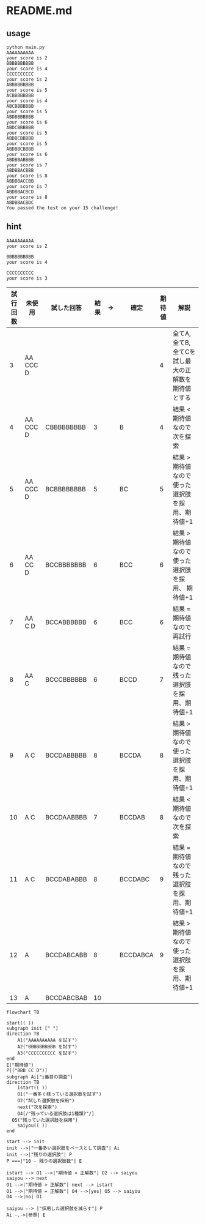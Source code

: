 # README.md

## usage
```
python main.py
AAAAAAAAAA
your score is 2
BBBBBBBBBB
your score is 4
CCCCCCCCCC
your score is 2
ABBBBBBBBB
your score is 5
ACBBBBBBBB
your score is 4
ABCBBBBBBB
your score is 5
ABDBBBBBBB
your score is 6
ABDCBBBBBB
your score is 5
ABDBCBBBBB
your score is 5
ABDBBCBBBB
your score is 6
ABDBBABBBB
your score is 7
ABDBBACBBB
your score is 8
ABDBBACCBB
your score is 7
ABDBBACBCD
your score is 8
ABDBBACBDC
You passed the test on your 15 challenge!
```



## hint

```
AAAAAAAAAA
your score is 2

BBBBBBBBBB
your score is 4

CCCCCCCCCC
your score is 3
```

| 試行回数 | 未使用 | 試した回答 | 結果 | → | 確定 | 期待値 | 解説 |
| --- | --- | --- | --- | --- | --- | --- | --- |
| 3 | AA CCC D |  |  |  |  | 4 | 全てA, 全てB, 全てCを試し最大の正解数を期待値とする|
| 4 | AA CCC D | CBBBBBBBBB | 3 |  | B | 4 | 結果 < 期待値なので次を探索|
| 5 | AA CCC D | BCBBBBBBBB | 5 |  | BC | 5 | 結果 > 期待値なので使った選択肢を採用、期待値+1 |
| 6 | AA CC D | BCCBBBBBBB | 6 |  | BCC | 6 | 結果 > 期待値なので使った選択肢を採用、 期待値+1 |
| 7 | AA C D | BCCABBBBBB | 6 |  | BCC | 6 | 結果 = 期待値なので再試行 |
| 8 | AA C | BCCCBBBBBB | 6 |  | BCCD | 7 | 結果 = 期待値なので残った選択肢を採用、期待値+1 |
| 9 | A C | BCCDABBBBB | 8 |  | BCCDA | 8 | 結果 > 期待値なので使った選択肢を採用、期待値+1 |
| 10 | A C | BCCDAABBBB | 7 |  | BCCDAB | 8 | 結果 < 期待値なので次を探索 |
| 11 | A C | BCCDABABBB | 8 |  | BCCDABC | 9 | 結果 = 期待値なので残った選択肢を採用、期待値+1 |
| 12 | A | BCCDABCABB | 8 |  | BCCDABCA | 9 | 結果 > 期待値なので使った選択肢を採用、期待値+1 |
| 13 | A | BCCDABCBAB | 10 |  |  |  |

```mermaid
flowchart TB

start(( ))
subgraph init [" "]
direction TB
	A1("AAAAAAAAAA を試す")
	A2("BBBBBBBBBB を試す")
	A3("CCCCCCCCCC を試す")
end
E("期待値")
P[("BBB CC D")]
subgraph Ai["i番目の調査"]
direction TB
	istart(( ))
	O1("一番多く残っている選択肢を試す")
	O2("試した選択肢を採用")
	next("次を探索")
	O4[/"残っている選択肢は1種類?"/]
  O5("残っていた選択肢を採用")
	saiyou(( ))
end

start --> init
init -->|"一番多い選択肢をベースとして調査"| Ai
init -->|"残りの選択肢"| P
P ===|"10 - 残りの選択肢数"| E

istart --> O1 -->|"期待値 < 正解数"| O2 --> saiyou
saiyou --> next
O1 -->|"期待値 > 正解数"| next --> istart
O1 -->|"期待値 = 正解数"| O4 -->|yes| O5 --> saiyou
O4 -->|no| O1

saiyou --> |"採用した選択肢を減らす"| P
Ai -.->|参照| E
```
